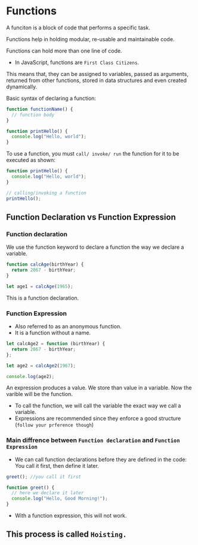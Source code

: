 # Functions

A funciton is a block of code that performs a specific task.

Functions help in holding modular, re-usable and maintainable code.

Functions can hold more than one line of code.

- In JavaScript, functions are `First Class Citizens`.

This means that, they can be assigned to variables, passed as arguments, returned from other functions, stored in data structures and even created dynamically.

Basic syntax of declaring a function:

```js
function functionName() {
  // function body
}
```

```js
function printHello() {
  console.log("Hello, world");
}
```

To use a function, you must `call/ invoke/ run` the function for it to be executed as shown:

```js
function printHello() {
  console.log("Hello, world");
}

// calling/invoking a function
printHello();
```

## Function Declaration vs Function Expression

### Function declaration

We use the function keyword to declare a function the way we declare a variable.

```js
function calcAge(birthYear) {
  return 2067 - birthYear;
}

let age1 = calcAge(1965);
```

This is a function declaration.

### Function Expression

- Also referred to as an anonymous function.
- It is a function without a name.

```js
let calcAge2 = function (birthYear) {
  return 2067 - birthYear;
};

let age2 = calcAge2(1967);

console.log(age2);
```

An expression produces a value. We store than value in a variable. Now the varible will be the function.

- To call the function, we will call the variable the exact way we call a variable.
- Expressions are recommended since they enforce a good structure (`follow your prference though`)

### Main diffrence between `Function declaration` and `Function Expression`

- We can call function declarations before they are defined in the code:
  You call it first, then define it later.

```js
greet(); //you call it first

function greet() {
  // here we declare it later
  console.log("Hello, Good Morning!");
}
```

- With a function expression, this will not work.

## This process is called `Hoisting.`
